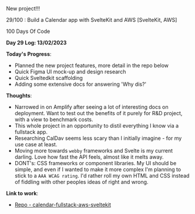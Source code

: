 New project!!!

29/100 : Build a Calendar app with SvelteKit and AWS [SvelteKit, AWS]

100 Days Of Code

**Day 29 Log: 13/02/2023**  

**Today's Progress**:
- Planned the new project features, more detail in the repo below
- Quick Figma UI mock-up and design research
- Quick Sveltedkit scaffolding
- Adding some extensive docs for answering 'Why dis?'

**Thoughts**:
- Narrowed in on Amplify after seeing a lot of interesting docs on deployment. Want to test out the benefits of it purely for R&D project, with a view to benchmark costs.
- This whole project in an opportunity to distil everything I know via a fullstack app.
- Researching CalDav seems less scary than I initially imagine - for my use case at least.
- Moving more towards `webby` frameworks and Svelte is my current darling. Love how fast the API feels, almost like it melts away.
- DONT's: CSS frameworks or component libraries. My UI should be simple, and even if I wanted to make it more complex I'm planning to stick to a `AAA WCAG rating`. I'd rather roll my own HTML and CSS instead of fiddling with other peoples ideas of right and wrong.

**Link to work**: 
- [Repo - calendar-fullstack-aws-sveltekit](https://github.com/alanionita/calendar-fullstack-aws-sveltekit)